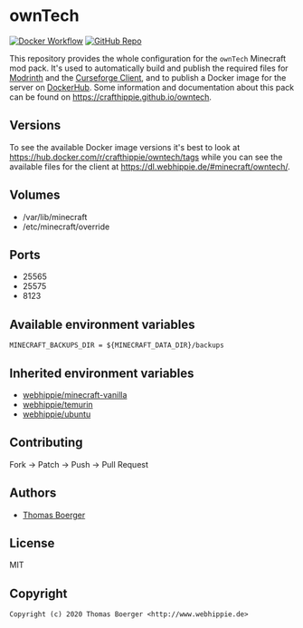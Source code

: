 # ownTech

[![Docker Workflow](https://github.com/crafthippie/owntech/actions/workflows/docker.yml/badge.svg)](https://github.com/crafthippie/owntech/actions/workflows/docker.yml) [![GitHub Repo](https://img.shields.io/badge/github-repo-yellowgreen)](https://github.com/crafthippie/owntech)

This repository provides the whole configuration for the `ownTech` Minecraft
mod pack. It's used to automatically build and publish the required files for
[Modrinth][modrinth] and the [Curseforge Client][curse], and to publish a Docker
image for the server on [DockerHub][dockerhub]. Some information and
documentation about this pack can be found on https://crafthippie.github.io/owntech.

## Versions

To see the available Docker image versions it's best to look at
https://hub.docker.com/r/crafthippie/owntech/tags while you can see the
available files for the client at https://dl.webhippie.de/#minecraft/owntech/.

## Volumes

-   /var/lib/minecraft
-   /etc/minecraft/override

## Ports

-   25565
-   25575
-   8123

## Available environment variables

```console
MINECRAFT_BACKUPS_DIR = ${MINECRAFT_DATA_DIR}/backups
```

## Inherited environment variables

-   [webhippie/minecraft-vanilla](https://github.com/dockhippie/minecraft-vanilla#available-environment-variables)
-   [webhippie/temurin](https://github.com/dockhippie/adoptopenjdk#available-environment-variables)
-   [webhippie/ubuntu](https://github.com/dockhippie/ubuntu#available-environment-variables)

## Contributing

Fork -> Patch -> Push -> Pull Request

## Authors

-   [Thomas Boerger](https://github.com/tboerger)

## License

MIT

## Copyright

```console
Copyright (c) 2020 Thomas Boerger <http://www.webhippie.de>
```

[modrinth]: https://modrinth.com/
[curse]: https://download.curseforge.com/
[dockerhub]: https://hub.docker.com/r/crafthippie/owntech

